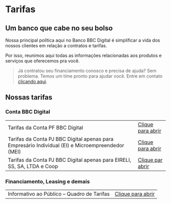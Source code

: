 # Tarifas

## Um banco que cabe no seu bolso

Nossa principal política aqui no Banco BBC Digital é simplificar a vida dos nossos clientes em relação a contratos e tarifas.

Por isso, reunimos aqui todas as informações relacionadas aos produtos e serviços que oferecemos pra você.

> Já contratou seu financiamento conosco e precisa de ajuda? Sem problema. Temos um time pronto para ajudar você. Entre em contato [clicando aqui](https://bancobbcdigital.com.br/canais-atendimento).

## Nossas tarifas

### Conta BBC Digital

|  |  |
| --------- | ---- |
| Tarifas da Conta PF BBC Digital| [Clique para abrir](https://bancobbcdigital.com.br/PDFs/1.4.TARIFAS/01.TarifasDaContaPFBBCDigital/Tarifas%20da%20Conta%20PF%20BBC%20Digital.pdf)|
| Tarifas da Conta PJ BBC Digital apenas para Empresário Individual (EI) e Microempreendedor (MEI) | [Clique para abrir](https://bancobbcdigital.com.br/PDFs/1.4.TARIFAS/Tarifas%20da%20Conta%20PJ%20BBC%20Digital%20apenas%20para%20Empres%C3%A1rio%20Individual%20(EI)%20e%20Microempreendedor%20(MEI).pdf)|
| Tarifas da Conta PJ BBC Digital apenas para EIRELI, SS, SA, LTDA e Coop | [Clique par abrir](https://bancobbcdigital.com.br/PDFs/1.4.TARIFAS/Tarifas%20da%20Conta%20PJ%20BBC%20Digital%20apenas%20para%20EIRELI,%20SS,%20SA,%20LTDA%20e%20Coop.pdf)|

### Financiamento, Leasing e demais

|  |  |
| --------- | ---- |
| Informativo ao Público – Quadro de Tarifas | [Clique para abrir](https://bancobbcdigital.com.br/PDFs/1.4.TARIFAS/06.InformativoAoPublicoQuadroDeTarifas/Informativo%20ao%20Publico%20-%20Quadro%20de%20Tarifas.pdf)|